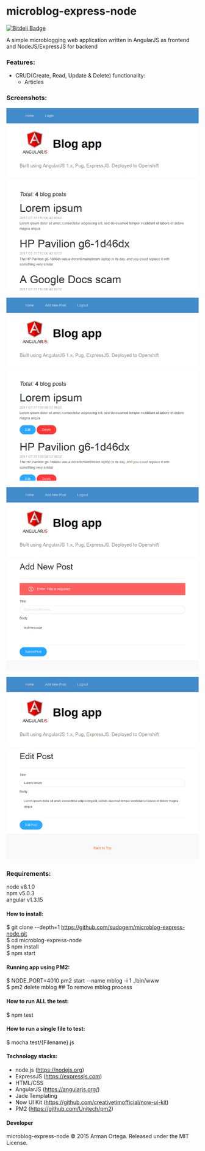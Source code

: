 # microblog-express-node
[![Bitdeli Badge](https://d2weczhvl823v0.cloudfront.net/sudogem/microblog-express-node/trend.png)](https://bitdeli.com/free "Bitdeli Badge")   

A simple microblogging web application written in AngularJS as frontend and NodeJS/ExpressJS for backend

### Features:    
* CRUD(Create, Read, Update & Delete) functionality:
  * Articles

### Screenshots:   
![Home (default)](/screenshot/home-default.png)   

![Home (logged in)](/screenshot/home-authenticated.png)   

![Add post](/screenshot/add-post.png)   

![Edit post](/screenshot/edit-post.png)   

### Requirements:   
node v8.1.0  
npm v5.0.3   
angular v1.3.15   

#### How to install:   
$ git clone --depth=1 https://github.com/sudogem/microblog-express-node.git    
$ cd microblog-express-node      
$ npm install   
$ npm start   

#### Running app using PM2:   
$ NODE_PORT=4010 pm2 start --name mblog -i 1 ./bin/www   
$ pm2 delete mblog   ## To remove mblog process   

#### How to run ALL the test:     
$ npm test    

#### How to run a single file to test:     
$ mocha test/{Filename}.js    

#### Technology stacks:   
* node.js (https://nodejs.org)   
* ExpressJS (https://expressjs.com)
* HTML/CSS   
* AngularJS (https://angularjs.org/)   
* Jade Templating   
* Now UI Kit (https://github.com/creativetimofficial/now-ui-kit)
* PM2 (https://github.com/Unitech/pm2)   

#### Developer   
microblog-express-node &copy; 2015 Arman Ortega. Released under the MIT License.
